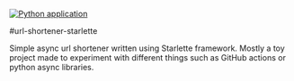 [![Python application](https://github.com/Jakub3628800/url-shortener-starlette/actions/workflows/python-app.yml/badge.svg?branch=master)](https://github.com/Jakub3628800/url-shortener-starlette/actions/workflows/python-app.yml)

#url-shortener-starlette

Simple async url shortener written using Starlette framework. Mostly a toy project made to experiment with different 
things such as GitHub actions or python async libraries. 
